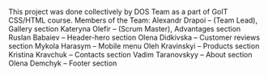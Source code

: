 This project was done collectively by DOS Team as a part of GoIT CSS/HTML course.
Members of the Team:
Alexandr Drapoi – (Team Lead), Gallery section
Kateryna Olefir – (Scrum Master), Advantages section
Ruslan Babaiev – Header-hero section
Olena Didkivska – Customer reviews section
Mykola Harasym – Mobile menu
Oleh Kravinskyi – Products section
Kristina Kravchuk – Contacts section
Vadim Taranovskyy – About section
Olena Demchyk – Footer section
